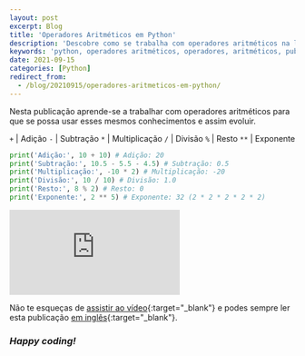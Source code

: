 ```yaml
---
layout: post
excerpt: Blog
title: 'Operadores Aritméticos em Python'
description: 'Descobre como se trabalha com operadores aritméticos na linguagem de programação Python. Obtém respostas às tuas dúvidas com a teoria e os exemplos apresentados.'
keywords: 'python, operadores aritméticos, operadores, aritméticos, publicação'
date: 2021-09-15
categories: [Python]
redirect_from:
  - /blog/20210915/operadores-aritmeticos-em-python/
---
```


Nesta publicação aprende-se a trabalhar com operadores aritméticos para que se possa usar esses mesmos conhecimentos e assim evoluir.

`+` | Adição
`-` | Subtração
`*` | Multiplicação
`/` | Divisão
`%` | Resto
`**` | Exponente

```python
print('Adição:', 10 + 10) # Adição: 20
print('Subtração:', 10.5 - 5.5 - 4.5) # Subtração: 0.5
print('Multiplicação:', -10 * 2) # Multiplicação: -20
print('Divisão:', 10 / 10) # Divisão: 1.0
print('Resto:', 8 % 2) # Resto: 0
print('Exponente:', 2 ** 5) # Exponente: 32 (2 * 2 * 2 * 2 * 2)
```

<div class="video-container">
  <iframe src="https://www.youtube.com/embed/lrIT6rpboVg" frameborder="0" allowfullscreen></iframe>
</div>

Não te esqueças de [assistir ao vídeo](https://youtu.be/lrIT6rpboVg){:target="\_blank"} e podes sempre ler esta publicação [em inglês](https://nelsonsilvadev.com/blog/arithmetic-operators-in-python/){:target="\_blank"}.

### _Happy coding!_
